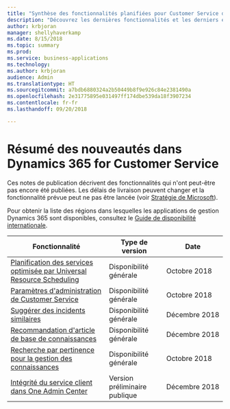 ```yaml
---
title: "Synthèse des fonctionnalités planifiées pour Customer Service dans Dynamics 365"
description: "Découvrez les dernières fonctionnalités et les derniers engagements dans les domaines principaux de Customer Service dans Dynamics 365"
author: krbjoran
manager: shellyhaverkamp
ms.date: 8/15/2018
ms.topic: summary
ms.prod: 
ms.service: business-applications
ms.technology: 
ms.author: krbjoran
audience: Admin
ms.translationtype: HT
ms.sourcegitcommit: a7bdb6880324a2b50449b8f9e926c84e2381490a
ms.openlocfilehash: 2e31775895e031497ff174dbe539da18f3907234
ms.contentlocale: fr-fr
ms.lasthandoff: 09/20/2018

---
```

#  <a name="summary-of-whats-new-in-dynamics-365-for-customer-service"></a>Résumé des nouveautés dans Dynamics 365 for Customer Service

Ces notes de publication décrivent des fonctionnalités qui n'ont peut-être pas encore été publiées. Les délais de livraison peuvent changer et la fonctionnalité prévue peut ne pas être lancée (voir [Stratégie de Microsoft](https://go.microsoft.com/fwlink/p/?linkid=2007332)).

Pour obtenir la liste des régions dans lesquelles les applications de gestion Dynamics 365 sont disponibles, consultez le [Guide de disponibilité internationale](https://aka.ms/dynamics_365_international_availability_deck).


| Fonctionnalité                                                                                               | Type de version   | Date |
|-------------------------------------------------------------------------------------------------------|----------------|----------------------|
| [Planification des services optimisée par Universal Resource Scheduling](service-scheduling-powered-by-urs.md) | Disponibilité générale             | Octobre 2018          |
| [Paramètres d'administration de Customer Service](customer-service-admin-settings.md)                               | Disponibilité générale             | Octobre 2018          |
| [Suggérer des incidents similaires](suggest-similar-cases.md)                                                   | Disponibilité générale             | Décembre 2018          |
| [Recommandation d'article de base de connaissances](knowledge-article-recommendation.md)                             | Disponibilité générale             | Décembre 2018          |
| [Recherche par pertinence pour la gestion des connaissances](relevance-search-for-knowledge-management.md)           | Disponibilité générale             | Octobre 2018          |
| [Intégrité du service client dans One Admin Center](customer-service-health-in-admin-center.md)           | Version préliminaire publique | Décembre 2018         |


